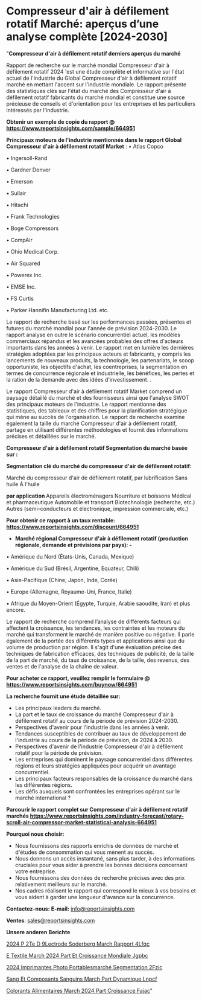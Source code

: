 # Compresseur d'air à défilement rotatif Marché: aperçus d’une analyse complète [2024-2030]

"<strong>Compresseur d'air à défilement rotatif derniers aperçus du marché</strong>

Rapport de recherche sur le marché mondial Compresseur d'air à défilement rotatif 2024 'est une étude complète et informative sur l'état actuel de l'industrie du Global Compresseur d'air à défilement rotatif marché en mettant l'accent sur l'industrie mondiale. Le rapport présente des statistiques clés sur l'état du marché des Compresseur d'air à défilement rotatif fabricants du marché mondial et constitue une source précieuse de conseils et d'orientation pour les entreprises et les particuliers intéressés par l'industrie.

<strong>Obtenir un exemple de copie du rapport @ <a href=https://www.reportsinsights.com/sample/664951>https://www.reportsinsights.com/sample/664951</a></strong>

<strong>Principaux moteurs de l'industrie mentionnés dans le rapport Global Compresseur d'air à défilement rotatif Market</strong> :
• Atlas Copco

• Ingersoll-Rand

• Gardner Denver

• Emerson

• Sullair

• Hitachi

• Frank Technologies

• Boge Compressors

• CompAir

• Ohio Medical Corp.

• Air Squared

• Powerex Inc.

• EMSE Inc.

• FS Curtis

• Parker Hannifin Manufacturing Ltd. etc.

Le rapport de recherche basé sur les performances passées, présentes et futures du marché mondial pour l'année de prévision 2024-2030. Le rapport analyse en outre le scénario concurrentiel actuel, les modèles commerciaux répandus et les avancées probables des offres d'acteurs importants dans les années à venir. Le rapport met en lumière les dernières stratégies adoptées par les principaux acteurs et fabricants, y compris les lancements de nouveaux produits, la technologie, les partenariats, le scoop opportuniste, les objectifs d'achat, les coentreprises, la segmentation en termes de concurrence régionale et industrielle, les bénéfices, les pertes et la ration de la demande avec des idées d'investissement. .

Le rapport Compresseur d'air à défilement rotatif Market comprend un paysage détaillé du marché et des fournisseurs ainsi que l'analyse SWOT des principaux moteurs de l'industrie. Le rapport mentionne des statistiques, des tableaux et des chiffres pour la planification stratégique qui mène au succès de l'organisation. Le rapport de recherche examine également la taille du marché Compresseur d'air à défilement rotatif, partage en utilisant différentes méthodologies et fournit des informations précises et détaillées sur le marché.

<strong>Compresseur d'air à défilement rotatif Segmentation du marché basée sur :</strong>

<strong> Segmentation clé du marché du compresseur d'air de défilement rotatif: </strong>

Marché du compresseur d'air de défilement rotatif, par lubrification
Sans huile
À l'huile

<strong> par application </strong>
Appareils électroménagers
Nourriture et boissons
Médical et pharmaceutique
Automobile et transport
Biotechnologie (recherche, etc.)
Autres (semi-conducteurs et électronique, impression commerciale, etc.)

<strong>Pour obtenir ce rapport à un taux rentable: <a href=https://www.reportsinsights.com/discount/664951>https://www.reportsinsights.com/discount/664951</a></strong>
<ul>
  <li><strong>Marché régional Compresseur d'air à défilement rotatif (production régionale, demande et prévisions par pays): -</strong></li>
</ul>
• Amérique du Nord (États-Unis, Canada, Mexique)

• Amérique du Sud (Brésil, Argentine, Equateur, Chili)

• Asie-Pacifique (Chine, Japon, Inde, Corée)

• Europe (Allemagne, Royaume-Uni, France, Italie)

• Afrique du Moyen-Orient (Égypte, Turquie, Arabie saoudite, Iran) et plus encore.

Le rapport de recherche comprend l’analyse de différents facteurs qui affectent la croissance, les tendances, les contraintes et les moteurs du marché qui transforment le marché de manière positive ou négative. Il parle également de la portée des différents types et applications ainsi que du volume de production par région. Il s'agit d'une évaluation précise des techniques de fabrication efficaces, des techniques de publicité, de la taille de la part de marché, du taux de croissance, de la taille, des revenus, des ventes et de l'analyse de la chaîne de valeur.

<strong>Pour acheter ce rapport, veuillez remplir le formulaire @   <a href=https://www.reportsinsights.com/buynow/664951>https://www.reportsinsights.com/buynow/664951</a></strong>

<strong>La recherche fournit une étude détaillée sur:</strong>
<ul>
  <li>Les principaux leaders du marché.</li>
  <li>La part et le taux de croissance du marché Compresseur d'air à défilement rotatif au cours de la période de prévision 2024-2030.</li>
  <li>Perspectives d'avenir pour l'industrie dans les années à venir.</li>
  <li>Tendances susceptibles de contribuer au taux de développement de l'industrie au cours de la période de prévision, de 2024 à 2030.</li>
  <li>Perspectives d'avenir de l'industrie Compresseur d'air à défilement rotatif pour la période de prévision.</li>
  <li>Les entreprises qui dominent le paysage concurrentiel dans différentes régions et leurs stratégies appliquées pour acquérir un avantage concurrentiel.</li>
  <li>Les principaux facteurs responsables de la croissance du marché dans les différentes régions.</li>
  <li>Les défis auxquels sont confrontées les entreprises opérant sur le marché international ?</li>
</ul>

<strong>Parcourir le rapport complet sur Compresseur d'air à défilement rotatif marchés <a href=https://www.reportsinsights.com/industry-forecast/rotary-scroll-air-compressor-market-statistical-analysis-664951>https://www.reportsinsights.com/industry-forecast/rotary-scroll-air-compressor-market-statistical-analysis-664951</a></strong>

<strong>Pourquoi nous choisir:</strong>
<ul>
  <li>Nous fournissons des rapports enrichis de données de marché et d'études de consommation qui vous mènent au succès.</li>
  <li>Nous donnons un accès instantané, sans plus tarder, à des informations cruciales pour vous aider à prendre les bonnes décisions concernant votre entreprise.</li>
  <li>Nous fournissons des données de recherche précises avec des prix relativement meilleurs sur le marché.</li>
  <li>Nos cadres réalisent le rapport qui correspond le mieux à vos besoins et vous aident à garder une longueur d'avance sur la concurrence.</li>
</ul>
<strong>Contactez-nous:
</strong><strong>E-mail:</strong> <a href=mailto:info@reportsinsights.com>info@reportsinsights.com</a>

<strong>Ventes</strong>: <a href=mailto:sales@reportsinsights.com>sales@reportsinsights.com</a>

<strong>Unsere anderen Berichte</strong>

<a href=https://www.linkedin.com/pulse/2024-p%C3%A2te-d%C3%A9lectrode-soderberg-march%C3%A9-rapport-4lfqc/>2024 P 2Te D 9Lectrode Soderberg March Rapport 4Lfqc</a>

<a href=https://www.linkedin.com/pulse/e-textile-march%C3%A9-2024-part-et-croissance-mondiale-jgpbc/>E Textile March 2024 Part Et Croissance Mondiale Jgpbc</a>

<a href=https://www.linkedin.com/pulse/2024-imprimantes-photo-portablesmarché-segmentation-2fzic/>2024 Imprimantes Photo Portablesmarché Segmentation 2Fzic</a>

<a href=https://www.linkedin.com/pulse/sang-et-composants-sanguins-march%C3%A9-part-dynamique-lnpcf/>Sang Et Composants Sanguins March Part Dynamique Lnpcf</a>

<a href=https://www.linkedin.com/pulse/colorants-alimentaires-march%C3%A9-2024-part-croissance-fajac/>Colorants Alimentaires March 2024 Part Croissance Fajac</a>"
